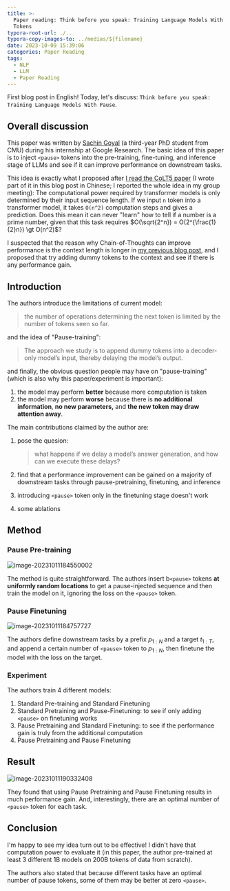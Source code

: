 ```yaml
---
title: >-
  Paper reading: Think before you speak: Training Language Models With Pause
  Tokens
typora-root-url: ./..
typora-copy-images-to: ../medias/${filename}
date: 2023-10-09 15:39:06
categories: Paper Reading
tags:
  - NLP
  - LLM
  - Paper Reading
---
```


First blog post in English! Today, let's discuss: `Think before you speak: Training Language Models With Pause`.

## Overall discussion

This paper was written by [Sachin Goyal](https://saching007.github.io/) (a third-year PhD student from CMU) during his internship at Google Research. The basic idea of this paper is to inject `<pause>` tokens into the pre-training, fine-tuning, and inference stage of LLMs and see if it can improve performance on downstream tasks. 

This idea is exactly what I proposed after [I read the CoLT5 paper](/2023/03/26/paper-reading-colt5-faster-long-range-transformers-with-conditional-computation/) (I wrote part of it in this blog post in Chinese; I reported the whole idea in my group meeting): The computational power required by transformer models is only determined by their input sequence length. If we input `n` token into a transformer model, it takes `O(n^2)` computation steps and gives a prediction. Does this mean it can never "learn" how to tell if a number is a prime number, given that this task requires $O(\sqrt{2^n}) = O(2^{\frac{1}{2}n}) \gt O(n^2)$?

I suspected that the reason why Chain-of-Thoughts can improve performance is the context length is longer in [my previous blog post](/2023/03/26/paper-reading-colt5-faster-long-range-transformers-with-conditional-computation/#:~:text=%E3%80%8EChain%2Dof%2Dthoughts%E3%80%8F%E6%8A%80%E6%9C%AF%E4%B9%8B%E6%89%80%E4%BB%A5%E6%9C%89%E6%95%88%EF%BC%8C%E6%88%96%E8%AE%B8%E5%8E%9F%E5%9B%A0%E4%B9%8B%E4%B8%80%E5%B0%B1%E6%98%AFcontext%E9%95%BF%E5%BA%A6%E6%98%BE%E8%91%97%E5%8F%98%E9%95%BF%E4%B9%8B%E5%90%8E%E8%AE%A1%E7%AE%97%E9%87%8F%E6%9B%B4%E5%A4%A7%E4%BA%86%EF%BC%9F), and I proposed that try adding dummy tokens to the context and see if there is any performance gain.

## Introduction

The authors introduce the limitations of current model:

> the number of operations determining the next token is limited by the number of tokens seen so far.

 and the idea of "Pause-training":

> The approach we study is to append dummy tokens into a decoder-only model’s input, thereby delaying the model’s output.

and finally, the obvious question people may have on "pause-training" (which is also why this paper/experiment is important):

1. the model may perform **better** because more computation is taken
2. the model may perform **worse** because there is **no additional information**, **no new parameters,** and **the new token may draw attention away**.

The main contributions claimed by the author are:

1. pose the quesion:

   > what happens if we delay a model’s answer generation, and how can we execute these delays?

2. find that a performance improvement can be gained on a majority of downstream tasks through pause-pretraining, finetuning, and inference

3. introducing `<pause>` token only in the finetuning stage doesn't work

4. some ablations

## Method

### Pause Pre-training

![image-20231011184550002](/medias/Paper-reading-Think-before-you-speak-Training-Language-Models-With-Pause-Tokens/image-20231011184550002.png)

The method is quite straightforward. The authors insert b`<pause>` tokens **at uniformly random locations** to get a pause-injected sequence and then train the model on it, ignoring the loss on the `<pause>` token.

### Pause Finetuning

![image-20231011184757727](/medias/Paper-reading-Think-before-you-speak-Training-Language-Models-With-Pause-Tokens/image-20231011184757727.png)

The authors define downstream tasks by a prefix $p_{1:N}$ and a target $t_{1:T}$, and append a certain number of `<pause>` token to $p_{1:N}$, then finetune the model with the loss on the target.

### Experiment

The authors train 4 different models:

1. Standard Pre-training and Standard Finetuning
2. Standard Pretraining and Pause-Finetuning: to see if only adding `<pause>` on finetuning works
3. Pause Pretraining and Standard Finetuning: to see if the performance gain is truly from the additional computation
4. Pause Pretraining and Pause Finetuning

## Result

![image-20231011190332408](/medias/Paper-reading-Think-before-you-speak-Training-Language-Models-With-Pause-Tokens/image-20231011190332408.png)

They found that using Pause Pretraining and Pause Finetuning results in much performance gain. And, interestingly, there are an optimal number of `<pause>` token for each task.

## Conclusion

I'm happy to see my idea turn out to be effective! I didn't have that computation power to evaluate it (in this paper, the author pre-trained at least 3 different 1B models on 200B tokens of data from scratch).

The authors also stated that because different tasks have an optimal number of pause tokens, some of them may be better at zero `<pause>`. 

